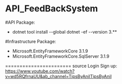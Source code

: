 # API_FeedBackSystem

#API
Package: 
- dotnet tool install --global dotnet -ef --version 3.**

#Infrastructure
Package: 
- Microsoft.EntityFrameworkCore 3.1.9
- Microsoft.EntityFrameworkCore.SqlServer 3.1.9


=======================
source Login Sign up: https://www.youtube.com/watch?v=wd5RQfrnaUU&ab_channel=TipsByAnilTipsByAnil